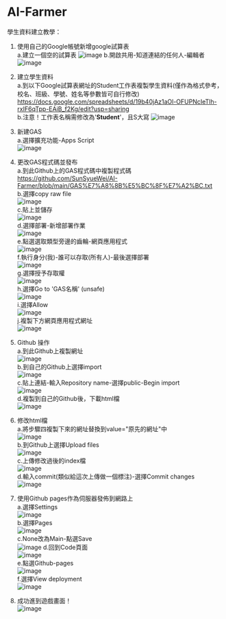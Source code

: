 # AI-Farmer

學生資料建立教學：
1. 使用自己的Google帳號新增google試算表  
  a.建立一個空的試算表
![image](https://github.com/SunSyueWei/AI-Farmer/assets/95061333/8fff2250-d58e-46c1-b1e2-034c17dc9a58)
  b.開啟共用-知道連結的任何人-編輯者  
![image](https://github.com/SunSyueWei/AI-Farmer/assets/95061333/03ed8522-c457-4d1d-a6ab-14149764b1a9)

2. 建立學生資料  
  a.到以下Google試算表網址的Student工作表複製學生資料(僅作為格式參考，校名、班級、學號、姓名等參數皆可自行修改)
    https://docs.google.com/spreadsheets/d/19b40jAz1aOl-OFUPNcIeTlh-rxIF6qTpp-EAiB_f2Kg/edit?usp=sharing  
  b.注意！工作表名稱需修改為'**Student**'，且S大寫
  ![image](https://github.com/SunSyueWei/AI-Farmer/assets/95061333/985176e2-aeb0-435a-a867-8e40022a081c)

3. 新建GAS  
  a.選擇擴充功能-Apps Script  
  ![image](https://github.com/SunSyueWei/AI-Farmer/assets/95061333/1eb444d3-d8a9-4a55-839d-15051994338b)  

4. 更改GAS程式碼並發布  
  a.到此Github上的GAS程式碼中複製程式碼  
  https://github.com/SunSyueWei/AI-Farmer/blob/main/GAS%E7%A8%8B%E5%BC%8F%E7%A2%BC.txt  
  b.選擇copy raw file  
  ![image](https://github.com/SunSyueWei/AI-Farmer/assets/95061333/d04f7ed8-f8cc-48d2-a156-3218e9113aac)  
  c.貼上並儲存  
  ![image](https://github.com/SunSyueWei/AI-Farmer/assets/95061333/5c4a2b63-c603-469d-9bde-49b79f5b3212)  
  d.選擇部署-新增部署作業  
  ![image](https://github.com/SunSyueWei/AI-Farmer/assets/95061333/5bc1af12-5bfe-484d-a0ed-d2a18dbd662f)  
  e.點選選取類型旁邊的齒輪-網頁應用程式  
  ![image](https://github.com/SunSyueWei/AI-Farmer/assets/95061333/a1f636c5-a5dc-4cb9-99aa-e9a264d10384)  
  f.執行身分(我)-誰可以存取(所有人)-最後選擇部署  
  ![image](https://github.com/SunSyueWei/AI-Farmer/assets/95061333/e0437ef7-b49f-47ba-9384-d8ec62b61ace)  
  g.選擇授予存取權  
  ![image](https://github.com/SunSyueWei/AI-Farmer/assets/95061333/d1e2fb6f-a401-4b84-ad79-b92bba0f47e0)  
  h.選擇Go to 'GAS名稱' (unsafe)  
  ![image](https://github.com/SunSyueWei/AI-Farmer/assets/95061333/5ffb444b-ac14-4ee2-8573-bef93391a6ec)  
  i.選擇Allow  
  ![image](https://github.com/SunSyueWei/AI-Farmer/assets/95061333/b6353114-3b8d-4a4d-a729-62856f4a941e)  
  j.複製下方網頁應用程式網址  
  ![image](https://github.com/SunSyueWei/AI-Farmer/assets/95061333/f9e4b04b-890f-4fa8-9ee9-689b9e707b42)  
  
5. Github 操作  
  a.到此Github上複製網址  
  ![image](https://github.com/SunSyueWei/AI-Farmer/assets/95061333/d5d97b69-6751-459b-a7c5-dbef7190e31f)  
  b.到自己的Github上選擇import  
  ![image](https://github.com/SunSyueWei/AI-Farmer/assets/95061333/77112bfa-eb3c-4f64-ad1d-21952772b5d4)  
  c.貼上連結-輸入Repository name-選擇public-Begin import  
  ![image](https://github.com/SunSyueWei/AI-Farmer/assets/95061333/375d0d29-d7a1-4c10-be5a-b8ef2268d8a8)  
  d.複製到自己的Github後，下載html檔  
  ![image](https://github.com/SunSyueWei/AI-Farmer/assets/95061333/5fa637a0-7f58-40e7-8bc6-58c1f95e3efe)  
  
7. 修改html檔  
  a.將步驟四複製下來的網址替換到value="原先的網址"中  
  ![image](https://github.com/SunSyueWei/AI-Farmer/assets/95061333/90765cc5-ff44-48cd-98e2-06cc836dbb52)  
  b.到Github上選擇Upload files  
  ![image](https://github.com/SunSyueWei/AI-Farmer/assets/95061333/4b2665aa-3d0d-4fe4-a7af-2b395c484f0e)  
  c.上傳修改過後的index檔  
  ![image](https://github.com/SunSyueWei/AI-Farmer/assets/95061333/62d92a95-b53e-4b03-bb87-f05f1b1c4276)  
  d.輸入commit(類似給這次上傳做一個標注)-選擇Commit changes  
  ![image](https://github.com/SunSyueWei/AI-Farmer/assets/95061333/5f109734-5b59-4a3c-81be-0c9d4a952dac)  

8. 使用Github pages作為伺服器發佈到網路上  
  a.選擇Settings  
  ![image](https://github.com/SunSyueWei/AI-Farmer/assets/95061333/3291a5a5-22f8-4300-8e69-17116e1d9a37)  
  b.選擇Pages  
  ![image](https://github.com/SunSyueWei/AI-Farmer/assets/95061333/8671e73d-2494-4980-8517-2676f122623a)  
  c.None改為Main-點選Save  
  ![image](https://github.com/SunSyueWei/AI-Farmer/assets/95061333/ce2aeb97-2cbe-4fdd-b7af-077eb73d74ef)
  d.回到Code頁面  
  ![image](https://github.com/SunSyueWei/AI-Farmer/assets/95061333/8a440757-b3e7-4b59-bcdf-6bff52ed049c)  
  e.點選Github-pages  
  ![image](https://github.com/SunSyueWei/AI-Farmer/assets/95061333/128c5de9-20e2-481f-aac3-0e59b81b38db)  
  f.選擇View deployment  
  ![image](https://github.com/SunSyueWei/AI-Farmer/assets/95061333/b97cc5f1-fd0c-418f-ba88-e044c70ab54e)  

9. 成功進到遊戲畫面！  
  ![image](https://github.com/SunSyueWei/AI-Farmer/assets/95061333/6c69c245-cb26-4a30-8879-3a256c693abd)
